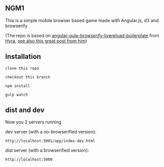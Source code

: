 ## NGM1

This is a simple mobile browser based game made with Angular.js, d3 and browserify

(The repo is based on [angular-gulp-browserify-livereload-boilerplate](https://github.com/Hyra/angular-gulp-browserify-livereload-boilerplate)
from [Hyra](https://github.com/Hyra), [see also this great post from him](http://mindthecode.com/lets-build-an-angularjs-app-with-browserify-and-gulp/))

## Installation

    clone this repo

    checkout this branch

    npm install

    gulp watch
    
## dist and dev 

Now you 2 servers running

dev server (with a no-browserified version):

    http://localhost:5001/app/index-dev.html
    
dist server (with a browserified version):

    http://localhost:5000

    
